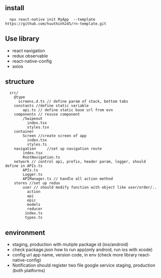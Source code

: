 ## install
```
  npx react-native init MyApp  --template https://github.com/huuthinh245/rn-template.git
```
## Use library
  - react navigation
  - redux observable
  - react-native-config
  - axios
## structure
```
  src/
    @type
      screens.d.ts // define param of stack, bottom tabs 
    constants //define static variable
        api.ts // define static base url from evn
    components // resuse component
        /Swipeout
          index.tsx
          styles.tsx
    container
        Screen //create screen of app
          index.tsx
          styles.ts
    navigation     //set up navigation route 
        index.tsx
        RootNavigation.ts
    network // control api, prefix, header param, logger, should define in APIs.ts
        APIs.ts
        Logger.ts
        APIManager.ts // handle all action method 
    stores //set up redux
        user // should modify function with object like user/order/..
          action
          api
          epic
          models
          reducer
         index.ts
         types.ts
```
## environment 
  - staging, production with mutiple package id (ios/android)
  - check package.json how to run app(only android, run ios with xcode)
  - config url app name, version code, in env (check more library react-native-config)
  - Notification should register two file google service staging, production (both platforms)
  
         
